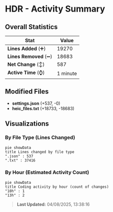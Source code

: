 # HDR - Activity Summary 

## Overall Statistics

| Stat                   | Value                                                             |
| ---------------------- | ----------------------------------------------------------------- |
| **Lines Added** (➕)   | 19270                                          |
| **Lines Removed** (➖) | 18683                                        |
| **Net Change** (↕)    | 587                |
| **Active Time** (⌚)   | 1 minute |


## Modified Files
- **settings.json** (+537, -0)
- **heic_files.txt** (+18733, -18683)

## Visualizations

### By File Type (Lines Changed)

```mermaid
pie showData
title Lines changed by file type
".json" : 537
".txt" : 37416
```

### By Hour (Estimated Activity Count)

```mermaid
pie showData
title Coding activity by hour (count of changes)
"10h" : 1
"13h" : 2
```


> **Last Updated:** 04/08/2025, 13:38:16
